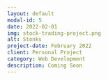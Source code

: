 ```yaml
---
layout: default
modal-id: 5
date: 2022-02-01
img: stock-trading-project.png
alt: Stonks
project-date: February 2022
client: Personal Project
category: Web Development
description: Coming Soon
---
```

